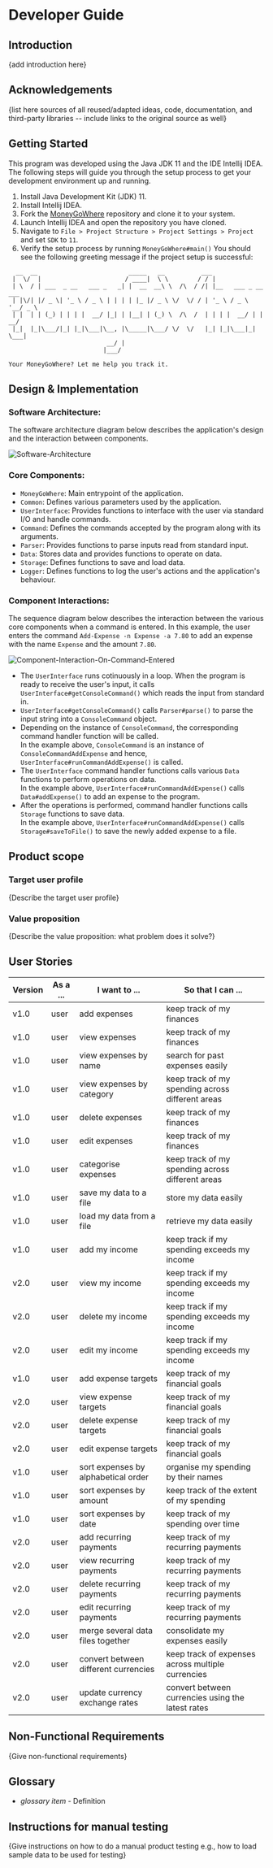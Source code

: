 # Developer Guide

## Introduction

{add introduction here}

## Acknowledgements

{list here sources of all reused/adapted ideas, code, documentation, and third-party libraries -- include links to the original source as well}

## Getting Started
This program was developed using the Java JDK 11 and the IDE Intellij IDEA.
The following steps will guide you through the setup process to get your development environment up and running.
1. Install Java Development Kit (JDK) 11.
2. Install Intellij IDEA.
3. Fork the [MoneyGoWhere](https://github.com/AY2223S1-CS2113T-W11-1/tp) repository and clone it to your system.
4. Launch Intellij IDEA and open the repository you have cloned.
5. Navigate to `File > Project Structure > Project Settings > Project` and set `SDK` to `11`.
6. Verify the setup process by running `MoneyGoWhere#main()`
You should see the following greeting message if the project setup is successful:

```
  __  __                         _____   __          ___                   
 |  \/  |                       / ____|  \ \        / / |                  
 | \  / | ___  _ __   ___ _   _| |  __  __\ \  /\  / /| |__   ___ _ __ ___ 
 | |\/| |/ _ \| '_ \ / _ \ | | | | |_ |/ _ \ \/  \/ / | '_ \ / _ \ '__/ _ \
 | |  | | (_) | | | |  __/ |_| | |__| | (_) \  /\  /  | | | |  __/ | |  __/
 |_|  |_|\___/|_| |_|\___|\__, |\_____|\___/ \/  \/   |_| |_|\___|_|  \___|
                           __/ |                                           
                          |___/                                            

Your MoneyGoWhere? Let me help you track it.
```

## Design & Implementation
### Software Architecture:
The software architecture diagram below describes the application's design and the interaction between components.

![Software-Architecture](http://www.plantuml.com/plantuml/proxy?cache=no&src=https://raw.githubusercontent.com/xzynos/tp/branch-MoneyGoWhere-Webpage/docs/diagrams/SoftwareArchitecture.puml)

### Core Components:
* `MoneyGoWhere`: Main entrypoint of the application.
* `Common`: Defines various parameters used by the application.
* `UserInterface`: Provides functions to interface with the user via standard I/O and handle commands.
* `Command`: Defines the commands accepted by the program along with its arguments.
* `Parser`: Provides functions to parse inputs read from standard input.
* `Data`: Stores data and provides functions to operate on data.
* `Storage`: Defines functions to save and load data.
* `Logger`: Defines functions to log the user's actions and the application's behaviour.

### Component Interactions:
The sequence diagram below describes the interaction between the various core components when a command is entered.
In this example, 
the user enters the command `Add-Expense -n Expense -a 7.80` to add an expense with the name `Expense` and the amount `7.80`.

![Component-Interaction-On-Command-Entered](http://www.plantuml.com/plantuml/proxy?cache=no&src=https://raw.githubusercontent.com/xzynos/tp/branch-MoneyGoWhere-Webpage/docs/diagrams/ComponentInteractionsOnCommandEntered.puml)

* The `UserInterface` runs cotinuously in a loop.
When the program is ready to receive the user's input, 
it calls `UserInterface#getConsoleCommand()` which reads the input from standard in.
* `UserInterface#getConsoleCommand()` calls `Parser#parse()` to parse the input string into a `ConsoleCommand` object.
* Depending on the instance of `ConsoleCommand`, the corresponding command handler function will be called.\
In the example above, `ConsoleCommand` is an instance of `ConsoleCommandAddExpense` and hence, 
`UserInterface#runCommandAddExpense()` is called.
* The `UserInterface` command handler functions calls various `Data` functions to perform operations on data.\
In the example above, `UserInterface#runCommandAddExpense()` calls `Data#addExpense()` to add an expense to the program.
* After the operations is performed, command handler functions calls `Storage` functions to save data.\
In the example above, `UserInterface#runCommandAddExpense()` calls `Storage#saveToFile()` to save the newly added expense to a file.

## Product scope
### Target user profile

{Describe the target user profile}

### Value proposition

{Describe the value proposition: what problem does it solve?}

## User Stories

| Version | As a ... | I want to ...                        | So that I can ...                                 |
|---------|----------|--------------------------------------|---------------------------------------------------|
| v1.0    | user     | add expenses                         | keep track of my finances                         |
| v1.0    | user     | view expenses                        | keep track of my finances                         |
| v1.0    | user     | view expenses by name                | search for past expenses easily                   |
| v1.0    | user     | view expenses by category            | keep track of my spending across different areas  |
| v1.0    | user     | delete expenses                      | keep track of my finances                         |
| v1.0    | user     | edit expenses                        | keep track of my finances                         |
| v1.0    | user     | categorise expenses                  | keep track of my spending across different areas  |
| v1.0    | user     | save my data to a file               | store my data easily                              |
| v1.0    | user     | load my data from a file             | retrieve my data easily                           |
| v1.0    | user     | add my income                        | keep track if my spending exceeds my income       |
| v2.0    | user     | view my income                       | keep track if my spending exceeds my income       |
| v2.0    | user     | delete my income                     | keep track if my spending exceeds my income       |
| v2.0    | user     | edit my income                       | keep track if my spending exceeds my income       |
| v1.0    | user     | add expense targets                  | keep track of my financial goals                  |
| v2.0    | user     | view expense targets                 | keep track of my financial goals                  |
| v2.0    | user     | delete expense targets               | keep track of my financial goals                  |
| v2.0    | user     | edit expense targets                 | keep track of my financial goals                  |
| v1.0    | user     | sort expenses by alphabetical order  | organise my spending by their names               |
| v1.0    | user     | sort expenses by amount              | keep track of the extent of my spending           |
| v1.0    | user     | sort expenses by date                | keep track of my spending over time               |
| v2.0    | user     | add recurring payments               | keep track of my recurring payments               |
| v2.0    | user     | view recurring payments              | keep track of my recurring payments               |
| v2.0    | user     | delete recurring payments            | keep track of my recurring payments               |
| v2.0    | user     | edit recurring payments              | keep track of my recurring payments               |
| v2.0    | user     | merge several data files together    | consolidate my expenses easily                    |
| v2.0    | user     | convert between different currencies | keep track of expenses across multiple currencies |
| v2.0    | user     | update currency exchange rates       | convert between currencies using the latest rates |

## Non-Functional Requirements

{Give non-functional requirements}

## Glossary

* *glossary item* - Definition

## Instructions for manual testing

{Give instructions on how to do a manual product testing e.g., how to load sample data to be used for testing}
